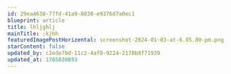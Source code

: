 ```yaml
---
id: 29ea4638-77fd-41a9-8030-e9376d7a0ec1
blueprint: article
title: lhljghlj
mainTitle: ;kjhh
featuredImagePostHorizental: screenshot-2024-01-03-at-6.05.00-pm.png
starContent: false
updated_by: c1ede7bd-11c2-4af0-9224-2178b8f71939
updated_at: 1705830893
---
```

